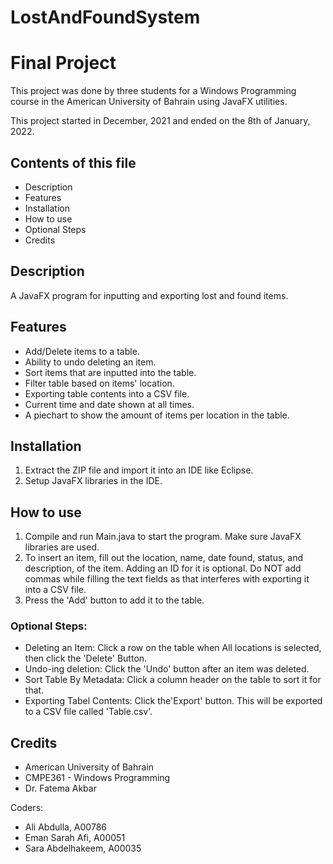 # LostAndFoundSystem

# Final Project

This project was done by three students for a Windows Programming course in the American University of Bahrain using JavaFX utilities.

This project started in December, 2021 and ended on the 8th of January, 2022.

Contents of this file
---------------------
- Description
- Features
- Installation
- How to use
- Optional Steps
- Credits

## Description
A JavaFX program for inputting and exporting lost and found items.

## Features
- Add/Delete items to a table.
- Ability to undo deleting an item.
- Sort items that are inputted into the table.
- Filter table based on items' location.
- Exporting table contents into a CSV file.
- Current time and date shown at all times.
- A piechart to show the amount of items per location in the table.

## Installation
1. Extract the ZIP file and import it into an IDE like Eclipse.
2. Setup JavaFX libraries in the IDE.

## How to use
1. Compile and run Main.java to start the program. Make sure JavaFX libraries are used.
2. To insert an item, fill out the location, name, date found, status, and description, of the item. Adding an ID for it is optional.
   Do NOT add commas while filling the text fields as that interferes with exporting it into a CSV file.
3. Press the 'Add' button to add it to the table.

### Optional Steps:
- Deleting an Item: Click a row on the table when All locations is selected, then click the 'Delete' Button. 
- Undo-ing deletion: Click the 'Undo' button after an item was deleted.
- Sort Table By Metadata: Click a column header on the table to sort it for that.
- Exporting Tabel Contents: Click the'Export' button. This will be exported to a CSV file called 'Table.csv'.

## Credits
- American University of Bahrain
- CMPE361 - Windows Programming
- Dr. Fatema Akbar

Coders:
- Ali Abdulla, A00786
- Eman Sarah Afi, A00051
- Sara Abdelhakeem, A00035

